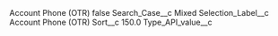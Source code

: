 <?xml version="1.0" encoding="UTF-8"?>
<CustomMetadata xmlns="http://soap.sforce.com/2006/04/metadata" xmlns:xsi="http://www.w3.org/2001/XMLSchema-instance" xmlns:xsd="http://www.w3.org/2001/XMLSchema">
    <label>Account Phone (OTR)</label>
    <protected>false</protected>
    <values>
        <field>Search_Case__c</field>
        <value xsi:type="xsd:string">Mixed</value>
    </values>
    <values>
        <field>Selection_Label__c</field>
        <value xsi:type="xsd:string">Account Phone (OTR)</value>
    </values>
    <values>
        <field>Sort__c</field>
        <value xsi:type="xsd:double">150.0</value>
    </values>
    <values>
        <field>Type_API_value__c</field>
        <value xsi:nil="true"/>
    </values>
</CustomMetadata>
